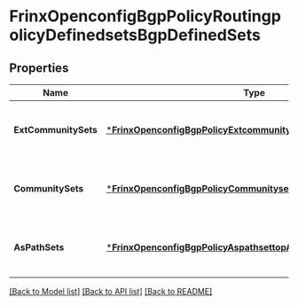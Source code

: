 # FrinxOpenconfigBgpPolicyRoutingpolicyDefinedsetsBgpDefinedSets

## Properties
Name | Type | Description | Notes
------------ | ------------- | ------------- | -------------
**ExtCommunitySets** | [***FrinxOpenconfigBgpPolicyExtcommunitysettopExtCommunitySets**](frinx.openconfig.bgp.policy.extcommunitysettop.ExtCommunitySets.md) | Optional[Enclosing container for list of extended BGP community sets] REF:Optional.empty | [optional] [default to null]
**CommunitySets** | [***FrinxOpenconfigBgpPolicyCommunitysettopCommunitySets**](frinx.openconfig.bgp.policy.communitysettop.CommunitySets.md) | Optional[Enclosing container for list of defined BGP community sets] REF:Optional.empty | [optional] [default to null]
**AsPathSets** | [***FrinxOpenconfigBgpPolicyAspathsettopAsPathSets**](frinx.openconfig.bgp.policy.aspathsettop.AsPathSets.md) | Optional[Enclosing container for list of define AS path sets] REF:Optional.empty | [optional] [default to null]

[[Back to Model list]](../README.md#documentation-for-models) [[Back to API list]](../README.md#documentation-for-api-endpoints) [[Back to README]](../README.md)


